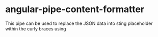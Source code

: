 # angular-pipe-content-formatter
This pipe can be used to replace the JSON data into sting placeholder within the curly braces using 
